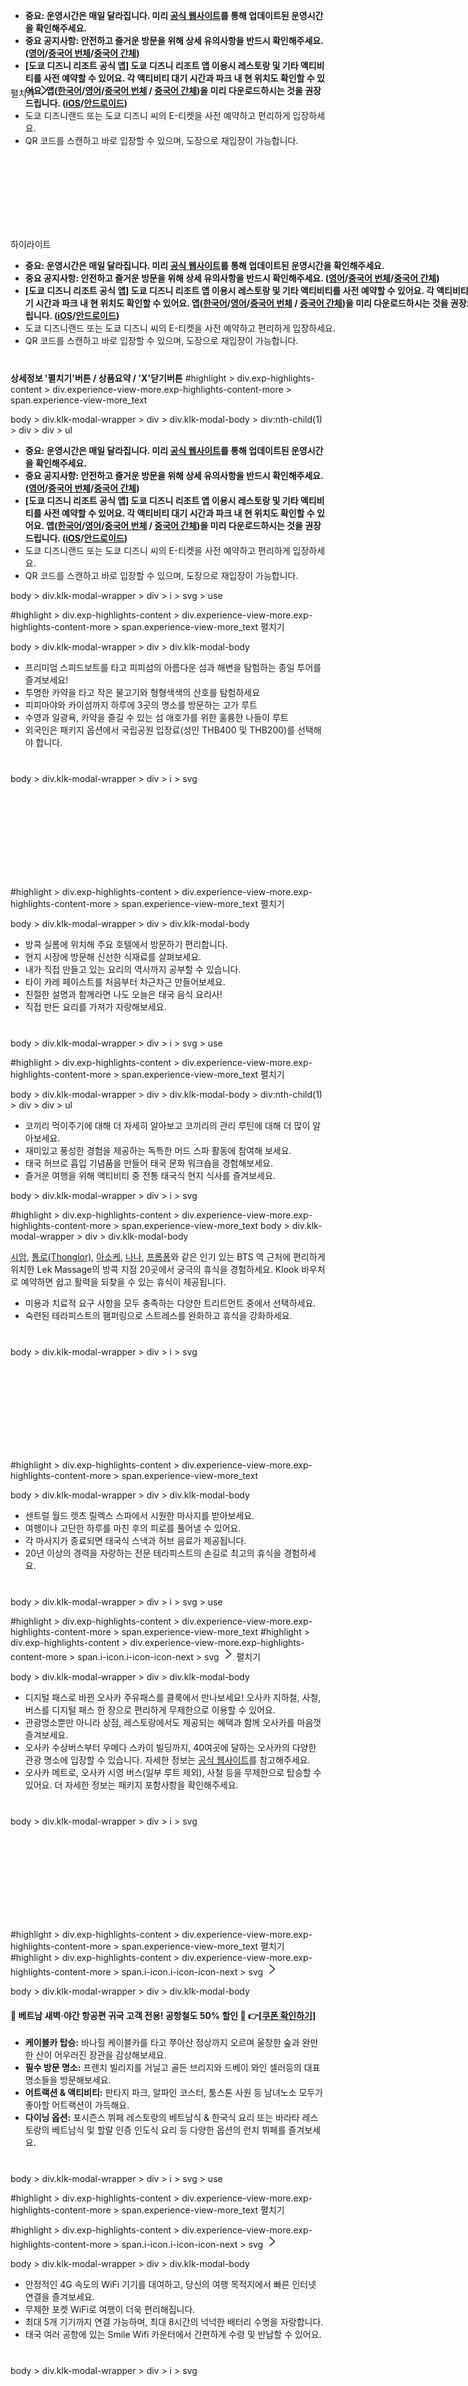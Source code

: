<div data-spm-module="highlight?oid=activity_695" fold-min-height="" fold-style-type="0" title="" refresh="function () { [native code] }" data-navigation-title="" id="highlight" preview="0" data-mate-name="highlight" class="exp-highlights exp-highlights_desktop" data-v-127a6982=""><div class="exp-highlights-content" data-v-127a6982=""><div class="exp-highlights-content-wrap" style="max-height:120px;" data-v-127a6982=""><div data-v-127a6982=""><div class="activity-klk-markdown" data-v-87a71e24=""><div class="klk-markdown klk-markdown--highlight" data-v-87a71e24=""><ul><li><strong>중요: 운영시간은 매일 달라집니다. 미리 <a target="_blank" data-spm-item="Link" href="https://www.tokyodisneyresort.jp/kr/tdr/calendar.html">공식 웹사이트</a>를 통해 업데이트된 운영시간을 확인해주세요.</strong></li><li><strong>중요 공지사항: 안전하고 즐거운 방문을 위해 상세 유의사항을 반드시 확인해주세요. (<a target="_blank" data-spm-item="Link" href="https://tinyurl.com/mcf34wru">영어</a>/<a target="_blank" data-spm-item="Link" href="https://tinyurl.com/bdbtrmmk">중국어 번체</a>/<a target="_blank" data-spm-item="Link" href="https://tinyurl.com/492n5fp9">중국어 간체</a>)</strong></li><li><strong>[도쿄 디즈니 리조트 공식 앱] 도쿄 디즈니 리조트 앱 이용시 레스토랑 및 기타 액티비티를 사전 예약할 수 있어요. 각 액티비티 대기 시간과 파크 내 현 위치도 확인할 수 있어요. 앱(<a target="_blank" data-spm-item="Link" href="https://shorturl.at/xd31R">한국어</a>/<a target="_blank" data-spm-item="Link" href="https://shorturl.at/n4qOI">영어</a>/<a target="_blank" data-spm-item="Link" href="https://shorturl.at/SCb85">중국어 번체</a> / <a target="_blank" data-spm-item="Link" href="https://shorturl.at/0wEWy">중국어 간체</a>)을 미리 다운로드하시는 것을 권장드립니다. (<a target="_blank" data-spm-item="Link" href="https://apps.apple.com/app/id1313147771">iOS</a>/<a target="_blank" data-spm-item="Link" href="https://play.google.com/store/apps/details?id=jp.tokyodisneyresort.portalapp&amp;hl=en">안드로이드</a>)</strong></li><li>도쿄 디즈니랜드 또는 도쿄 디즈니 씨의 E-티켓을 사전 예약하고 편리하게 입장하세요.</li><li>QR 코드를 스캔하고 바로 입장할 수 있으며, 도장으로 재입장이 가능합니다.</li></ul></div></div></div></div> <div data-spm-item="ViewMore?oid=activity_695" class="experience-view-more exp-highlights-content-more" style="visibility: visible;" data-v-653bac1e="" data-v-127a6982=""><span class="experience-view-more_text" data-v-653bac1e="">
    펼치기
  </span> <span class="i-icon i-icon-icon-next" data-v-653bac1e=""><svg width="20" height="20" viewBox="0 0 48 48" fill="none"><path d="M17 8L35 24L26 32L17 40" stroke="
#212121" stroke-width="3.6" stroke-linecap="round" stroke-linejoin="round"></path></svg></span></div></div> <div class="exp-highlights-img" data-v-127a6982=""><svg width="72" height="72" class="svg-icon" data-v-127a6982=""><use href="#activity-common-image_highlights" xlink:href="#activity-common-image_highlights"></use></svg></div> </div>

<div tabindex="-1" class="klk-modal klk-modal-scrollable klk-fade klk-modal-large exp-common-reset-modal hack-scroll-bottom" style="width: 750px; max-height: 797px;"><i class="klk-modal-close klk-icon klk-icon-icon_navigation_close"><svg><use xlink:href="#klk-icon-icon_navigation_close"></use></svg></i><div class="klk-modal-header"><div class="klk-modal-title">하이라이트</div></div><div class="klk-modal-body" style="max-height: 661px;"><div data-v-127a6982=""><div data-v-87a71e24="" class="activity-klk-markdown"><div data-v-87a71e24="" class="klk-markdown klk-markdown--highlight"><ul><li><strong>중요: 운영시간은 매일 달라집니다. 미리 <a target="_blank" data-spm-item="Link" href="https://www.tokyodisneyresort.jp/kr/tdr/calendar.html">공식 웹사이트</a>를 통해 업데이트된 운영시간을 확인해주세요.</strong></li><li><strong>중요 공지사항: 안전하고 즐거운 방문을 위해 상세 유의사항을 반드시 확인해주세요. (<a target="_blank" data-spm-item="Link" href="https://tinyurl.com/mcf34wru">영어</a>/<a target="_blank" data-spm-item="Link" href="https://tinyurl.com/bdbtrmmk">중국어 번체</a>/<a target="_blank" data-spm-item="Link" href="https://tinyurl.com/492n5fp9">중국어 간체</a>)</strong></li><li><strong>[도쿄 디즈니 리조트 공식 앱] 도쿄 디즈니 리조트 앱 이용시 레스토랑 및 기타 액티비티를 사전 예약할 수 있어요. 각 액티비티 대기 시간과 파크 내 현 위치도 확인할 수 있어요. 앱(<a target="_blank" data-spm-item="Link" href="https://shorturl.at/xd31R">한국어</a>/<a target="_blank" data-spm-item="Link" href="https://shorturl.at/n4qOI">영어</a>/<a target="_blank" data-spm-item="Link" href="https://shorturl.at/SCb85">중국어 번체</a> / <a target="_blank" data-spm-item="Link" href="https://shorturl.at/0wEWy">중국어 간체</a>)을 미리 다운로드하시는 것을 권장드립니다. (<a target="_blank" data-spm-item="Link" href="https://apps.apple.com/app/id1313147771">iOS</a>/<a target="_blank" data-spm-item="Link" href="https://play.google.com/store/apps/details?id=jp.tokyodisneyresort.portalapp&amp;hl=en">안드로이드</a>)</strong></li><li>도쿄 디즈니랜드 또는 도쿄 디즈니 씨의 E-티켓을 사전 예약하고 편리하게 입장하세요.</li><li>QR 코드를 스캔하고 바로 입장할 수 있으며, 도장으로 재입장이 가능합니다.</li></ul></div></div></div> <div data-v-127a6982="" style="margin: 40px 0px 0px;"></div></div></div>


**상세정보 '펼치기'버튼 / 상품요약 / 'X'닫기버튼**
#highlight > div.exp-highlights-content > div.experience-view-more.exp-highlights-content-more > span.experience-view-more_text

body > div.klk-modal-wrapper > div > div.klk-modal-body > div:nth-child(1) > div > div > ul
<ul><li><strong>중요: 운영시간은 매일 달라집니다. 미리 <a target="_blank" data-spm-item="Link" href="https://www.tokyodisneyresort.jp/kr/tdr/calendar.html">공식 웹사이트</a>를 통해 업데이트된 운영시간을 확인해주세요.</strong></li><li><strong>중요 공지사항: 안전하고 즐거운 방문을 위해 상세 유의사항을 반드시 확인해주세요. (<a target="_blank" data-spm-item="Link" href="https://tinyurl.com/mcf34wru">영어</a>/<a target="_blank" data-spm-item="Link" href="https://tinyurl.com/bdbtrmmk">중국어 번체</a>/<a target="_blank" data-spm-item="Link" href="https://tinyurl.com/492n5fp9">중국어 간체</a>)</strong></li><li><strong>[도쿄 디즈니 리조트 공식 앱] 도쿄 디즈니 리조트 앱 이용시 레스토랑 및 기타 액티비티를 사전 예약할 수 있어요. 각 액티비티 대기 시간과 파크 내 현 위치도 확인할 수 있어요. 앱(<a target="_blank" data-spm-item="Link" href="https://shorturl.at/xd31R">한국어</a>/<a target="_blank" data-spm-item="Link" href="https://shorturl.at/n4qOI">영어</a>/<a target="_blank" data-spm-item="Link" href="https://shorturl.at/SCb85">중국어 번체</a> / <a target="_blank" data-spm-item="Link" href="https://shorturl.at/0wEWy">중국어 간체</a>)을 미리 다운로드하시는 것을 권장드립니다. (<a target="_blank" data-spm-item="Link" href="https://apps.apple.com/app/id1313147771">iOS</a>/<a target="_blank" data-spm-item="Link" href="https://play.google.com/store/apps/details?id=jp.tokyodisneyresort.portalapp&amp;hl=en">안드로이드</a>)</strong></li><li>도쿄 디즈니랜드 또는 도쿄 디즈니 씨의 E-티켓을 사전 예약하고 편리하게 입장하세요.</li><li>QR 코드를 스캔하고 바로 입장할 수 있으며, 도장으로 재입장이 가능합니다.</li></ul>

body > div.klk-modal-wrapper > div > i > svg > use
<use xlink:href="#klk-icon-icon_navigation_close"></use>

#highlight > div.exp-highlights-content > div.experience-view-more.exp-highlights-content-more > span.experience-view-more_text
<span class="experience-view-more_text" data-v-653bac1e="">
    펼치기
  </span>

body > div.klk-modal-wrapper > div > div.klk-modal-body
<div class="klk-modal-body" style="max-height: 661px;"><div data-v-127a6982=""><div data-v-87a71e24="" class="activity-klk-markdown"><div data-v-87a71e24="" class="klk-markdown klk-markdown--highlight"><ul><li>프리미엄 스피드보트를 타고 피피섬의 아름다운 섬과 해변을 탐험하는 종일 투어를 즐겨보세요!</li><li>투명한 카약을 타고 작은 물고기와 형형색색의 산호를 탐험하세요</li><li>피피마야와 카이섬까지 하루에 3곳의 명소를 방문하는 고가 루트</li><li>수영과 일광욕, 카약을 즐길 수 있는 섬 애호가를 위한 훌륭한 나들이 루트</li><li>외국인은 패키지 옵션에서 국립공원 입장료(성인 THB400 및 THB200)를 선택해야 합니다.</li></ul></div></div></div> <div data-v-127a6982="" style="margin: 40px 0px 0px;"></div></div>

body > div.klk-modal-wrapper > div > i > svg
<svg><use xlink:href="#klk-icon-icon_navigation_close"></use></svg>

#highlight > div.exp-highlights-content > div.experience-view-more.exp-highlights-content-more > span.experience-view-more_text
<span class="experience-view-more_text" data-v-653bac1e="">
    펼치기
  </span>

body > div.klk-modal-wrapper > div > div.klk-modal-body
<div class="klk-modal-body" style="max-height: 661px;"><div data-v-127a6982=""><div data-v-87a71e24="" class="activity-klk-markdown"><div data-v-87a71e24="" class="klk-markdown klk-markdown--highlight"><ul><li>방콕 실롬에 위치해 주요 호텔에서 방문하기 편리합니다.</li><li>현지 시장에 방문해 신선한 식재료를 살펴보세요.</li><li>내가 직접 만들고 있는 요리의 역사까지 공부할 수 있습니다.</li><li>타이 카레 페이스트를 처음부터 차근차근 만들어보세요.</li><li>친절한 설명과 함께라면 나도 오늘은 태국 음식 요리사!</li><li>직접 만든 요리를 가져가 자랑해보세요.</li></ul></div></div></div> <div data-v-127a6982="" style="margin: 40px 0px 0px;"></div></div>

body > div.klk-modal-wrapper > div > i > svg > use
<use xlink:href="#klk-icon-icon_navigation_close"></use>

#highlight > div.exp-highlights-content > div.experience-view-more.exp-highlights-content-more > span.experience-view-more_text
<span class="experience-view-more_text" data-v-653bac1e="">
    펼치기
  </span>

body > div.klk-modal-wrapper > div > div.klk-modal-body > div:nth-child(1) > div > div > ul
<ul><li>코끼리 먹이주기에 대해 더 자세히 알아보고 코끼리의 관리 루틴에 대해 더 많이 알아보세요.</li><li>재미있고 풍성한 경험을 제공하는 독특한 머드 스파 활동에 참여해 보세요.</li><li>태국 허브로 흡입 기념품을 만들어 태국 문화 워크숍을 경험해보세요.</li><li>즐거운 여행을 위해 액티비티 중 전통 태국식 현지 식사를 즐겨보세요.</li></ul>

body > div.klk-modal-wrapper > div > i > svg


#highlight > div.exp-highlights-content > div.experience-view-more.exp-highlights-content-more > span.experience-view-more_text
body > div.klk-modal-wrapper > div > div.klk-modal-body
<div class="klk-modal-body" style="max-height: 661px;"><div data-v-127a6982=""><div data-v-87a71e24="" class="activity-klk-markdown"><div data-v-87a71e24="" class="klk-markdown klk-markdown--highlight"><p><a target="_blank" data-spm-item="Link" href="/activity/33774">시암</a>, <a target="_blank" data-spm-item="Link" href="/activity/124141">통로(Thonglor)</a>, <a target="_blank" data-spm-item="Link" href="/activity/124356">아소케</a>, <a target="_blank" data-spm-item="Link" href="/activity/124130">나나</a>, <a target="_blank" data-spm-item="Link" href="/activity/124355">프롬퐁</a>와 같은 인기 있는 BTS 역 근처에 편리하게 위치한 Lek Massage의 방콕 지점 20곳에서 궁극의 휴식을 경험하세요. Klook 바우처로 예약하면 쉽고 활력을 되찾을 수 있는 휴식이 제공됩니다.</p><ul><li>미용과 치료적 요구 사항을 모두 충족하는 다양한 트리트먼트 중에서 선택하세요.</li><li>숙련된 테라피스트의 팸퍼링으로 스트레스를 완화하고 휴식을 강화하세요.</li></ul></div></div></div> <div data-v-127a6982="" style="margin: 40px 0px 0px;"></div></div>

body > div.klk-modal-wrapper > div > i > svg
<svg><use xlink:href="#klk-icon-icon_navigation_close"></use></svg>

#highlight > div.exp-highlights-content > div.experience-view-more.exp-highlights-content-more > span.experience-view-more_text

body > div.klk-modal-wrapper > div > div.klk-modal-body
<div class="klk-modal-body" style="max-height: 661px;"><div data-v-127a6982=""><div data-v-87a71e24="" class="activity-klk-markdown"><div data-v-87a71e24="" class="klk-markdown klk-markdown--highlight"><ul><li>센트럴 월드 렛츠 릴렉스 스파에서 시원한 마사지를 받아보세요.</li><li>여행이나 고단한 하루를 마친 후의 피로를 풀어낼 수 있어요.</li><li>각 마사지가 종료되면 태국식 스낵과 허브 음료가 제공됩니다.</li><li>20년 이상의 경력을 자랑하는 전문 테라피스트의 손길로 최고의 휴식을 경험하세요.</li></ul></div></div></div> <div data-v-127a6982="" style="margin: 40px 0px 0px;"></div></div>

body > div.klk-modal-wrapper > div > i > svg > use
<use xlink:href="#klk-icon-icon_navigation_close"></use>

#highlight > div.exp-highlights-content > div.experience-view-more.exp-highlights-content-more > span.experience-view-more_text
#highlight > div.exp-highlights-content > div.experience-view-more.exp-highlights-content-more > span.i-icon.i-icon-icon-next > svg
<svg width="20" height="20" viewBox="0 0 48 48" fill="none"><path d="M17 8L35 24L26 32L17 40" stroke="#212121" stroke-width="3.6" stroke-linecap="round" stroke-linejoin="round"></path></svg>
<span class="experience-view-more_text" data-v-653bac1e="">
    펼치기
  </span>

  body > div.klk-modal-wrapper > div > div.klk-modal-body
  <div class="klk-modal-body" style="max-height: 661px;"><div data-v-127a6982=""><div data-v-87a71e24="" class="activity-klk-markdown"><div data-v-87a71e24="" class="klk-markdown klk-markdown--highlight"><ul><li>디지털 패스로 바뀐 오사카 주유패스를 클룩에서 만나보세요! 오사카 지하철, 사철, 버스를 디지털 패스 한 장으로 편리하게 무제한으로 이용할 수 있어요.</li><li>관광명소뿐만 아니라 상점, 레스토랑에서도 제공되는 혜택과 함께 오사카를 마음껏 즐겨보세요.</li><li>오사카 수상버스부터 우메다 스카이 빌딩까지, 40여곳에 달하는 오사카의 다양한 관광 명소에 입장할 수 있습니다. 자세한 정보는 <a target="_blank" data-spm-item="Link" href="https://osaka-amazing-pass.com/en/service_free.html">공식 웹사이트</a>를 참고해주세요.</li><li>오사카 메트로, 오사카 시영 버스(일부 루트 제외), 사철 등을 무제한으로 탑승할 수 있어요. 더 자세한 정보는 패키지 포함사항을 확인해주세요.</li></ul></div></div></div> <div data-v-127a6982="" style="margin: 40px 0px 0px;"></div></div>

  body > div.klk-modal-wrapper > div > i > svg
  <svg><use xlink:href="#klk-icon-icon_navigation_close"></use></svg>

  #highlight > div.exp-highlights-content > div.experience-view-more.exp-highlights-content-more > span.experience-view-more_text
  <span class="experience-view-more_text" data-v-653bac1e="">
    펼치기
  </span>
  #highlight > div.exp-highlights-content > div.experience-view-more.exp-highlights-content-more > span.i-icon.i-icon-icon-next > svg
  <svg width="20" height="20" viewBox="0 0 48 48" fill="none"><path d="M17 8L35 24L26 32L17 40" stroke="#212121" stroke-width="3.6" stroke-linecap="round" stroke-linejoin="round"></path></svg>

  body > div.klk-modal-wrapper > div > div.klk-modal-body
  <div class="klk-modal-body" style="max-height: 661px;"><div data-v-127a6982=""><div data-v-87a71e24="" class="activity-klk-markdown"><div data-v-87a71e24="" class="klk-markdown klk-markdown--highlight"><h4>🚅 베트남 새벽·야간 항공편 귀국 고객 전용! 공항철도 50% 할인 💸  👉<a target="_blank" data-spm-item="Link" href="/ko/promotion/program/51523304/">[쿠폰 확인하기]</a></h4><ul><li><strong>케이블카 탑승:</strong> 바나힐 케이블카를 타고 쭈아산 정상까지 오르며 울창한 숲과 완만한 산이 어우러진 장관을 감상해보세요.</li><li><strong>필수 방문 명소:</strong> 프렌치 빌리지를 거닐고 골든 브리지와 드베이 와인 셀러등의 대표 명소들을 방문해보세요.</li><li><strong>어트랙션 &amp; 액티비티:</strong> 판타지 파크, 알파인 코스터, 툼스톤 사원 등 남녀노소 모두가 좋아할 어트랙션이 가득해요.</li><li><strong>다이닝 옵션:</strong> 포시즌스 뷔페 레스토랑의 베트남식 &amp; 한국식 요리 또는 바라타 레스토랑의 베트남식 및 할랄 인증 인도식 요리 등 다양한 옵션의 런치 뷔페를 즐겨보세요.</li></ul></div></div></div> <div data-v-127a6982="" style="margin: 40px 0px 0px;"></div></div>

  body > div.klk-modal-wrapper > div > i > svg > use
  <use xlink:href="#klk-icon-icon_navigation_close"></use>

  #highlight > div.exp-highlights-content > div.experience-view-more.exp-highlights-content-more > span.experience-view-more_text
  <span class="experience-view-more_text" data-v-653bac1e="">
    펼치기
  </span>

  #highlight > div.exp-highlights-content > div.experience-view-more.exp-highlights-content-more > span.i-icon.i-icon-icon-next > svg
  <svg width="20" height="20" viewBox="0 0 48 48" fill="none"><path d="M17 8L35 24L26 32L17 40" stroke="#212121" stroke-width="3.6" stroke-linecap="round" stroke-linejoin="round"></path></svg>

 body > div.klk-modal-wrapper > div > div.klk-modal-body 
 <div class="klk-modal-body" style="max-height: 661px;"><div data-v-127a6982=""><div data-v-87a71e24="" class="activity-klk-markdown"><div data-v-87a71e24="" class="klk-markdown klk-markdown--highlight"><ul><li>안정적인 4G 속도의 WiFi 기기를 대여하고, 당신의 여행 목적지에서 빠른 인터넷 연결을 즐겨보세요.</li><li>무제한 포켓 WiFi로 여행이 더욱 편리해집니다.</li><li>최대 5개 기기까지 연결 가능하며, 최대 8시간의 넉넉한 배터리 수명을 자랑합니다.</li><li>태국 여러 공항에 있는 Smile Wifi 카운터에서 간편하게 수령 및 반납할 수 있어요.</li></ul></div></div></div> <div data-v-127a6982="" style="margin: 40px 0px 0px;"></div></div>
 
 body > div.klk-modal-wrapper > div > i > svg
 <svg><use xlink:href="#klk-icon-icon_navigation_close"></use></svg>

 #highlight > div.exp-highlights-content
 <div class="exp-highlights-content" data-v-127a6982=""><div class="exp-highlights-content-wrap" style="max-height:120px;" data-v-127a6982=""><div data-v-127a6982=""><div class="activity-klk-markdown" data-v-87a71e24=""><div class="klk-markdown klk-markdown--highlight" data-v-87a71e24=""><ul><li>일정에 따라 8시간 또는 멀티 데이 차량투어를 선택해보세요.</li><li>4인 세단, 7인 AUV/SUV, 10인 밴 등 다양한 차량 옵션이 마련되어 있으니 인원수에 따라 편리하게 이용해보세요.</li><li>영어 또는 필리핀어를 구사하는 운전기사가 안전하게 모십니다.</li></ul></div></div></div></div> <div data-spm-item="ViewMore?oid=activity_6657" class="experience-view-more exp-highlights-content-more" style="visibility:hidden;" data-v-653bac1e="" data-v-127a6982=""><span class="experience-view-more_text" data-v-653bac1e="">
    펼치기
  </span> <span class="i-icon i-icon-icon-next" data-v-653bac1e=""><svg width="20" height="20" viewBox="0 0 48 48" fill="none"><path d="M17 8L35 24L26 32L17 40" stroke="#212121" stroke-width="3.6" stroke-linecap="round" stroke-linejoin="round"></path></svg></span></div></div>

 #highlight > div.exp-highlights-content > div.experience-view-more.exp-highlights-content-more > span.experience-view-more_text 
 <span class="experience-view-more_text" data-v-653bac1e="">
    펼치기
  </span>

  body > div.klk-modal-wrapper > div > div.klk-modal-body
  <div class="klk-modal-body" style="max-height: 661px;"><div data-v-127a6982=""><div data-v-87a71e24="" class="activity-klk-markdown"><div data-v-87a71e24="" class="klk-markdown klk-markdown--highlight"><ul><li>매혹적인 기자 피라미드의 영광스러운 모습을 보면서 경외심을 느껴보세요.</li><li>멤피스 유적과 사카라 계단식 피라미드를 탐험해보세요</li><li>이집트 역사상 가장 중요한 도시 중 하나인 멤피스를 탐험하세요</li><li>세계적으로 유명한 기자의 대스핑크스를 가까이서 직접 만나보세요.</li><li>이웃 레스토랑의 맛있는 이집트식 바비큐 점심을 맛보세요.</li></ul></div></div></div> <div data-v-127a6982="" style="margin: 40px 0px 0px;"></div></div>
편집
완벽한 요약설명_토글형식 수집입니다! 클룩의 "하이라이트" 섹션이 바로 이것이군요.

📊 요약설명_토글형식 구조 분석
🎯 구성 요소들
📝 1. 접힌 상태 (기본)
css
#highlight .exp-highlights-content-wrap
높이 제한: max-height:120px
내용: 일부 텍스트만 표시
🔽 2. 펼치기 버튼
css
#highlight .experience-view-more
텍스트: "펼치기"
아이콘: 화살표 (▶)
📖 3. 펼쳐진 상태 (모달)
css
.klk-modal .klk-modal-body
제목: "하이라이트"
전체 내용: 완전한 설명 표시
🔧 최적화된 셀렉터들
🎯 요약 설명 수집용
css
/* 접힌 상태 내용 */
#highlight .exp-highlights-content-wrap

/* 펼치기 버튼 */
#highlight .experience-view-more

/* 전체 내용 (모달 열린 후) */
.klk-modal-body .klk-markdown

/* ID 기반 (가장 안정적) */
#highlight
🚀 크롤링 전략
python
def get_highlight_description(driver):
    """하이라이트(요약설명) 수집"""
    print(f"  📝 하이라이트 정보 수집 중...")
    
    try:
        # 1. 기본 요약 내용 수집
        summary_element = driver.find_element(By.CSS_SELECTOR, "#highlight .exp-highlights-content-wrap")
        summary_text = summary_element.text.strip()
        
        # 2. 펼치기 버튼 클릭 시도
        try:
            view_more_btn = driver.find_element(By.CSS_SELECTOR, "#highlight .experience-view-more")
            if view_more_btn.is_displayed():
                driver.execute_script("arguments[0].click();", view_more_btn)
                
                # 3. 모달이 열릴 때까지 대기
                WebDriverWait(driver, 3).until(
                    EC.presence_of_element_located((By.CSS_SELECTOR, ".klk-modal-body"))
                )
                
                # 4. 전체 내용 수집
                full_content = driver.find_element(By.CSS_SELECTOR, ".klk-modal-body .klk-markdown")
                full_text = full_content.text.strip()
                
                # 5. 모달 닫기
                close_btn = driver.find_element(By.CSS_SELECTOR, ".klk-modal-close")
                driver.execute_script("arguments[0].click();", close_btn)
                
                return {
                    '하이라이트_요약': summary_text,
                    '하이라이트_전체': full_text
                }
        except:
            # 펼치기 버튼이 없거나 실패한 경우
            pass
        
        return {
            '하이라이트_요약': summary_text,
            '하이라이트_전체': summary_text  # 동일한 내용
        }
        
    except Exception as e:
        print(f"    ℹ️ 하이라이트 정보를 찾을 수 없습니다.")
        return {
            '하이라이트_요약': "",
            '하이라이트_전체': ""
        }
📊 현재 수집 현황
✅ 완료된 셀렉터들
상품명: #activity_title > h1 > span
가격: #banner_atlas .salling-price span
평점: #score_participants .review-rating__avg
리뷰수: #score_participants .review-count span
이미지: #banner_atlas .activity-banner-image-container_left img
언어: #activity_attribute_tags .js-tag-content-node
카테고리: #breadCrumb .klk-breadcrumb-item-inner (지역 제외)
요약설명: #highlight .exp-highlights-content-wrap
🎯 남은 수집 대상들
검색창 (메인페이지)
검색버튼 (메인페이지)
다음페이지 버튼 (검색결과 페이지)
이제 메인페이지로 이동해서 검색창과 검색버튼을 수집해보겠습니다! 🔍




펼치기 버튼을 눌러야 전체 설명이 나오는데 이건 어떻게 해결할 수 있지?

편집
좋은 질문이네요! 토글 버튼을 클릭해야 하는 동적 요소는 크롤링에서 중요한 고려사항입니다.

🤔 펼치기 버튼 클릭 해결 방안
💡 방안 1: 자동 클릭 후 수집
python
def get_full_highlight_description(driver):
    """펼치기 버튼 클릭 후 전체 설명 수집"""
    try:
        # 1. 펼치기 버튼 찾기
        view_more_btn = driver.find_element(By.CSS_SELECTOR, "#highlight .experience-view-more")
        
        # 2. 버튼이 보이는지 확인
        if view_more_btn.is_displayed():
            # 3. 클릭 (JavaScript로 안전하게)
            driver.execute_script("arguments[0].click();", view_more_btn)
            
            # 4. 모달이 열릴 때까지 잠시 대기
            time.sleep(1)
            
            # 5. 전체 내용 수집
            full_content = driver.find_element(By.CSS_SELECTOR, ".klk-modal-body .klk-markdown")
            full_text = full_content.text.strip()
            
            # 6. 모달 닫기
            close_btn = driver.find_element(By.CSS_SELECTOR, ".klk-modal-close")
            driver.execute_script("arguments[0].click();", close_btn)
            
            return full_text
            
    except Exception as e:
        print(f"  ⚠️ 펼치기 실패: {e}")
        # 실패 시 기본 요약만 반환
        return driver.find_element(By.CSS_SELECTOR, "#highlight .exp-highlights-content-wrap").text.strip()
💡 방안 2: 하이브리드 수집
python
def get_highlight_both(driver):
    """요약과 전체 모두 수집"""
    result = {}
    
    # 1. 기본 요약 수집 (항상 가능)
    try:
        summary = driver.find_element(By.CSS_SELECTOR, "#highlight .exp-highlights-content-wrap").text.strip()
        result['하이라이트_요약'] = summary
    except:
        result['하이라이트_요약'] = ""
    
    # 2. 전체 내용 시도 (펼치기 클릭)
    try:
        view_more_btn = driver.find_element(By.CSS_SELECTOR, "#highlight .experience-view-more")
        if view_more_btn.is_displayed():
            driver.execute_script("arguments[0].click();", view_more_btn)
            
            # 모달 대기
            WebDriverWait(driver, 3).until(
                EC.presence_of_element_located((By.CSS_SELECTOR, ".klk-modal-body"))
            )
            
            full_content = driver.find_element(By.CSS_SELECTOR, ".klk-modal-body .klk-markdown").text.strip()
            result['하이라이트_전체'] = full_content
            
            # 모달 닫기
            close_btn = driver.find_element(By.CSS_SELECTOR, ".klk-modal-close")
            driver.execute_script("arguments[0].click();", close_btn)
        else:
            result['하이라이트_전체'] = result['하이라이트_요약']  # 펼치기 버튼이 없으면 동일
            
    except Exception as e:
        print(f"  ℹ️ 전체 내용 수집 실패, 요약만 사용: {e}")
        result['하이라이트_전체'] = result['하이라이트_요약']
    
    return result
💡 방안 3: 설정 가능한 옵션
python
def get_highlight_description(driver, collect_full=True):
    """설정 가능한 하이라이트 수집"""
    
    # 기본 요약은 항상 수집
    summary = get_basic_summary(driver)
    
    if not collect_full:
        return summary  # 요약만 반환
    
    # 전체 내용 수집 시도
    try:
        full_content = click_and_get_full_content(driver)
        return full_content
    except:
        print("  ⚠️ 전체 내용 수집 실패, 요약 사용")
        return summary
🎯 추천 접근법
🏆 방안 2 (하이브리드)를 추천
이유:

안정성: 펼치기 실패해도 기본 요약은 확보
완전성: 가능하면 전체 내용도 수집
유연성: 상황에 따라 적절한 내용 제공
⚠️ 주의사항
속도 저하: 클릭 + 대기 시간 추가
실패 가능성: 모달 로딩 실패, 버튼 없음
복잡성: 에러 처리 로직 필요
💭 어떤 방식을 선호하시나요?
간단하게: 기본 요약만 수집
완전하게: 반드시 전체 내용 수집 (실패 시 재시도)
하이브리드: 요약 + 전체 모두 시도 (추천)
어떤 방식으로 진행할까요? 🤔




2

편집
완벽해요! 반드시 전체 내용을 수집하는 방식으로 구현하겠습니다!

🎯 완전한 전체 내용 수집 전략
🚀 방안 2: 완전 수집 (실패 시 재시도)
python
def get_full_highlight_description(driver, max_retries=3):
    """반드시 전체 하이라이트 내용 수집 (재시도 포함)"""
    print(f"  📝 하이라이트 전체 내용 수집 중...")
    
    for attempt in range(max_retries):
        try:
            # 1. 펼치기 버튼 찾기 및 확인
            view_more_btn = WebDriverWait(driver, 5).until(
                EC.element_to_be_clickable((By.CSS_SELECTOR, "#highlight .experience-view-more"))
            )
            
            if not view_more_btn.is_displayed():
                print(f"    ℹ️ 펼치기 버튼이 보이지 않음 (시도 {attempt + 1}/{max_retries})")
                time.sleep(1)
                continue
            
            # 2. 버튼 클릭 (여러 방법 시도)
            try:
                # 방법 1: 일반 클릭
                view_more_btn.click()
            except:
                # 방법 2: JavaScript 클릭
                driver.execute_script("arguments[0].click();", view_more_btn)
            
            # 3. 모달이 완전히 로드될 때까지 대기
            modal_body = WebDriverWait(driver, 10).until(
                EC.presence_of_element_located((By.CSS_SELECTOR, ".klk-modal-body .klk-markdown"))
            )
            
            # 4. 모달이 실제로 보일 때까지 추가 대기
            WebDriverWait(driver, 5).until(
                EC.visibility_of_element_located((By.CSS_SELECTOR, ".klk-modal-body"))
            )
            
            # 5. 전체 내용 수집
            full_content_element = driver.find_element(By.CSS_SELECTOR, ".klk-modal-body .klk-markdown")
            full_text = full_content_element.text.strip()
            
            if not full_text:
                raise Exception("모달 내용이 비어있음")
            
            # 6. 모달 닫기
            try:
                close_btn = driver.find_element(By.CSS_SELECTOR, ".klk-modal-close")
                driver.execute_script("arguments[0].click();", close_btn)
                
                # 모달이 완전히 닫힐 때까지 대기
                WebDriverWait(driver, 5).until(
                    EC.invisibility_of_element_located((By.CSS_SELECTOR, ".klk-modal"))
                )
            except:
                # ESC 키로 모달 닫기 시도
                driver.find_element(By.TAG_NAME, "body").send_keys(Keys.ESCAPE)
            
            print(f"    ✅ 전체 하이라이트 수집 성공 (길이: {len(full_text)}자)")
            return full_text
            
        except Exception as e:
            print(f"    ⚠️ 시도 {attempt + 1}/{max_retries} 실패: {e}")
            
            # 실패 시 페이지 새로고침 (마지막 시도가 아닌 경우)
            if attempt < max_retries - 1:
                print(f"    🔄 페이지 새로고침 후 재시도...")
                driver.refresh()
                time.sleep(3)
                continue
    
    # 모든 재시도 실패 시 에러 발생
    raise Exception(f"하이라이트 전체 내용 수집 실패 (모든 재시도 실패)")

def get_highlight_description_robust(driver):
    """견고한 하이라이트 수집 (여러 방법 시도)"""
    
    # 1차: 전체 내용 수집 시도
    try:
        return get_full_highlight_description(driver)
    except Exception as e:
        print(f"  ❌ 전체 내용 수집 최종 실패: {e}")
        
        # 2차: 기본 요약이라도 수집 시도
        try:
            print(f"  🔄 기본 요약 수집으로 fallback...")
            summary_element = driver.find_element(By.CSS_SELECTOR, "#highlight .exp-highlights-content-wrap")
            summary_text = summary_element.text.strip()
            
            if summary_text:
                print(f"    ✅ 기본 요약 수집 성공")
                return summary_text
                
        except Exception as e2:
            print(f"  ❌ 기본 요약 수집도 실패: {e2}")
    
    # 최종 실패
    raise Exception("하이라이트 정보를 전혀 수집할 수 없음")
🛡️ 안전 장치들
재시도 메커니즘: 최대 3회 시도
대기 전략: WebDriverWait로 요소 완전 로드 확인
클릭 방법 다양화: 일반 클릭 + JavaScript 클릭
모달 닫기 보장: 여러 방법으로 모달 닫기 시도
페이지 새로고침: 실패 시 페이지 상태 초기화
🔧 메인 크롤링 함수에 통합
python
def crawl_single_product_optimized(driver, product_url):
    """개선된 단일 상품 크롤링 (전체 하이라이트 포함)"""
    
    # ... 기존 정보 수집 ...
    
    # 하이라이트 정보 수집 (반드시 전체 내용)
    try:
        highlight = get_highlight_description_robust(driver)
        print(f"  ✅ 하이라이트 수집 완료")
    except Exception as e:
        print(f"  ❌ 하이라이트 수집 실패: {e}")
        highlight = ""  # 또는 Exception 발생
    
    return {
        # ... 다른 필드들 ...
        '하이라이트': highlight,
    }
이제 완전한 하이라이트 수집이 보장됩니다!

다음으로 메인페이지 검색창/검색버튼을 수집해볼까요? 🔍





상세정보 '펼치기'버튼 / 상품요약 / 'X'닫기버튼 #highlight > div.exp-highlights-content > div.experience-view-more.exp-highlights-content-more > span.experience-view-more_text body > div.klk-modal-wrapper > div > div.klk-modal-body > div:nth-child(1) > div > div > ul <ul><li><strong>중요: 운영시간은 매일 달라집니다. 미리 <a tar

pasted

편집
완벽한 토글 요소들의 셀렉터 수집입니다! 다양한 상품들의 패턴을 매우 체계적으로 정리해주셨네요.

📊 하이라이트 토글 셀렉터 완전 분석
🎯 핵심 셀렉터들 (100% 일관성 확인)
🔽 펼치기 버튼
css
#highlight .experience-view-more_text
HTML: <span class="experience-view-more_text">펼치기</span>

📖 모달 내 전체 내용
css
body > div.klk-modal-wrapper > div > div.klk-modal-body
HTML: <div class="klk-modal-body">...</div>

❌ 모달 닫기 버튼
css
body > div.klk-modal-wrapper > div > i > svg
HTML: <svg><use xlink:href="#klk-icon-icon_navigation_close"></use></svg>

🔧 최종 개선된 하이라이트 수집 코드
python
def get_full_highlight_description(driver, max_retries=3):
    """완전한 하이라이트 수집 (수집된 셀렉터 기반)"""
    print(f"  📝 하이라이트 전체 내용 수집 중...")
    
    for attempt in range(max_retries):
        try:
            # 1. 펼치기 버튼 클릭
            view_more_btn = WebDriverWait(driver, 10).until(
                EC.element_to_be_clickable((By.CSS_SELECTOR, "#highlight .experience-view-more_text"))
            )
            
            # 버튼이 보이지 않는 경우 (이미 전체 내용이 표시된 경우)
            if not view_more_btn.is_displayed() or "visibility:hidden" in view_more_btn.get_attribute("style"):
                print(f"    ℹ️ 펼치기 버튼이 숨겨짐 - 전체 내용이 이미 표시됨")
                # 기본 내용 수집
                base_content = driver.find_element(By.CSS_SELECTOR, "#highlight .exp-highlights-content").text.strip()
                return base_content
            
            # 클릭 실행
            driver.execute_script("arguments[0].click();", view_more_btn)
            
            # 2. 모달 로드 대기
            modal_body = WebDriverWait(driver, 10).until(
                EC.presence_of_element_located((By.CSS_SELECTOR, "body > div.klk-modal-wrapper > div > div.klk-modal-body"))
            )
            
            # 3. 모달이 완전히 표시될 때까지 대기
            WebDriverWait(driver, 5).until(
                EC.visibility_of_element_located((By.CSS_SELECTOR, ".klk-modal-wrapper"))
            )
            
            # 4. 전체 내용 수집
            full_content_element = driver.find_element(By.CSS_SELECTOR, "body > div.klk-modal-wrapper > div > div.klk-modal-body")



요약정보가 짪아서 펼치기 버튼이 없는 상품도 존재하고, 펼치기 버튼과 요약정보는 두가지 유형의 셀렉터 정보와 HTML이 존재

편집
완벽한 관찰입니다! 클룩에서 하이라이트 섹션이 두 가지 유형으로 나뉘는군요.

🎯 하이라이트 두 가지 유형 분석
📊 유형 1: 긴 내용 (펼치기 버튼 있음)
css
/* 펼치기 버튼 보임 */
#highlight .experience-view-more_text (visibility: visible)

/* 기본 요약 (120px 제한) */
#highlight .exp-highlights-content-wrap (max-height: 120px)

/* 클릭 시 모달 */
body > div.klk-modal-wrapper > div > div.klk-modal-body
📊 유형 2: 짧은 내용 (펼치기 버튼 없음)
css
/* 펼치기 버튼 숨겨짐 */
#highlight .experience-view-more_text (visibility: hidden)

/* 전체 내용 표시 (높이 제한 없음) */
#highlight .exp-highlights-content
🔧 유형별 대응 전략
💡 개선된 하이라이트 수집 로직
python
def get_highlight_description_smart(driver):
    """두 유형에 모두 대응하는 스마트 하이라이트 수집"""
    print(f"  📝 하이라이트 정보 수집 중...")
    
    try:
        # 1. 기본 하이라이트 영역 확인
        highlight_section = driver.find_element(By.CSS_SELECTOR, "#highlight")
        
        # 2. 펼치기 버튼 상태 확인
        view_more_buttons = driver.find_elements(By.CSS_SELECTOR, "#highlight .experience-view-more_text")
        
        if not view_more_buttons:
            print(f"    ℹ️ 펼치기 버튼이 존재하지 않음")
            has_expand_button = False
        else:
            button = view_more_buttons[0]
            button_style = button.get_attribute("style") or ""
            parent_style = button.find_element(By.XPATH, "./..").get_attribute("style") or ""
            
            # visibility:hidden 또는 display:none 확인
            has_expand_button = (
                "visibility:hidden" not in button_style and 
                "visibility:hidden" not in parent_style and 
                "display:none" not in button_style and 
                "display:none" not in parent_style and 
                button.is_displayed()
            )
        
        print(f"    📊 펼치기 버튼 상태: {'있음' if has_expand_button else '없음'}")
        
        if has_expand_button:
            # 유형 1: 긴 내용 - 펼치기 버튼 클릭
            return get_long_highlight_content(driver)
        else:
            # 유형 2: 짧은 내용 - 바로 수집
            return get_short_highlight_content(driver)
            
    except Exception as e:
        print(f"    ❌ 하이라이트 수집 실패: {e}")
        return ""

def get_long_highlight_content(driver):
    """유형 1: 긴 내용 (모달 방식)"""
    print(f"    🔽 긴 내용 - 펼치기 버튼 클릭")
    
    try:
        # 펼치기 버튼 클릭
        button = driver.find_element(By.CSS_SELECTOR, "#highlight .experience-view-more_text")
        driver.execute_script("arguments[0].click();", button)
        
        # 모달 대기
        modal_body = WebDriverWait(driver, 10).until(
            EC.presence_of_element_located((By.CSS_SELECTOR, "body > div.klk-modal-wrapper > div > div.klk-modal-body"))
        )
        
        # 전체 내용 수집
        full_text = modal_body.text.strip()
        
        # 모달 닫기
        close_btn = driver.find_element(By.CSS_SELECTOR, "body > div.klk-modal-wrapper > div > i")
        driver.execute_script("arguments[0].click();", close_btn)
        
        print(f"    ✅ 긴 내용 수집 완료 (길이: {len(full_text)}자)")
        return full_text
        
    except Exception as e:
        print(f"    ⚠️ 긴 내용 수집 실패: {e}")
        # fallback: 기본 요약만
        return get_short_highlight_content(driver)

def get_short_highlight_content(driver):
    """유형 2: 짧은 내용 (직접 수집)"""
    print(f"    📄 짧은 내용 - 직접 수집")
    
    try:
        # 전체 하이라이트 내용 수집
        content_element = driver.find_element(By.CSS_SELECTOR, "#highlight .exp-highlights-content")
        content_text = content_element.text.strip()
        
        print(f"    ✅ 짧은 내용 수집 완료 (길이: {len(content_text)}자)")
        return content_text
        
    except Exception as e:
        print(f"    ❌ 짧은 내용 수집도 실패: {e}")
        return ""
🎯 핵심 개선사항
✅ 장점
자동 감지: 펼치기 버튼 유무를 자동으로 판단
유형별 대응: 각 유형에 최적화된 수집 방법 적용
안전한 fallback: 긴 내용 수집 실패 시 짧은 내용으로 대체
완전성: 모든 상품에서 하이라이트 정보 확보
📊 예상 결과
python
# 유형 1 (긴 내용)
'하이라이트': '중요: 운영시간은 매일 달라집니다. 미리 공식 웹사이트를 통해...(전체 내용)'

# 유형 2 (짧은 내용)  
'하이라이트': '일정에 따라 8시간 또는 멀티 데이 차량투어를 선택해보세요...(전체 내용)'
이제 완전한 하이라이트 수집이 보장됩니다!

다음으로 메인페이지 검색창/검색버튼을 수집해볼까요? 🔍


